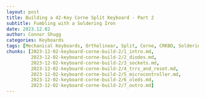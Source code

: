 ```yaml
---
layout: post
title: Building a 42-Key Corne Split Keyboard - Part 2
subtitle: Fumbling with a Soldering Iron
date: 2023.12.02
author: Connor Shugg
categories: Keyboards
tags: [Mechanical Keyboards, Ortholinear, Split, Corne, CRKBD, Soldering, Electronics]
chunks: [2023-12-02-keyboard-corne-build-2/1_intro.md,
         2023-12-02-keyboard-corne-build-2/2_diodes.md,
         2023-12-02-keyboard-corne-build-2/3_sockets.md,
         2023-12-02-keyboard-corne-build-2/4_trrs_and_reset.md,
         2023-12-02-keyboard-corne-build-2/5_microcontroller.md,
         2023-12-02-keyboard-corne-build-2/6_oleds.md,
         2023-12-02-keyboard-corne-build-2/7_outro.md]
---
```


